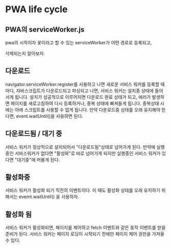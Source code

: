 # PWA life cycle

## PWA의 serviceWorker.js

pwa의 시작이자 꽃이라고 할 수 있는 serviceWorker가 어떤 경로로 등록되고,

삭제되는지 알아보자.

## 다운로드 

navigator.serviceWorker.register를 사용하고 나면 새로운 서비스 워커를 등록할 때 마다, 자바스크립트가 다운로드되고 파싱되고 나면, 서비스 워커는 설치중 상태에 들어서게 됩니다. 설치가 성공적으로 이루어지면 다운로드 완료 상태가 되고, 에러가 발생하면 페이지를 새로고침하여 다시 등록하거나, 중복 상태에 빠져들게 됩니다. 중복상태 시에는 아에 스크립트를 사용할 수 없게 됩니다.
만약 다운로드중 상태를 오래 유지해야 한다면, event.waitUntil()을 사용하면 된다.

## 다운로드됨 / 대기 중

서비스 워커가 정상적으로 설치되어서 "다운로드됨"상태로 넘어가게 된다.
만약에 실행중인 서비스워커가 없다면 "활성화"로 바로 넘어가게 되지만 실행중인 서비스 워커가 있다면 "대기중"에 머물게 된다.

## 활성화중

서비스 워커가 활성화 되기 직전의 이벤트이다.
이 때도 활성화 상태를 오래 유지하기 위해서는 evemt.waitUntil() 을 사용하자.

## 활성화 됨

서비스 워커가 활성화되면, 페이지를 제어하고 fetch 이벤트와 같은 동작 이벤트를 받을 준비가 된다.
서비스 워커는 페이지 로딩이 시작되기 전에만 페이지 제어 권한을 가져올 수 있다.